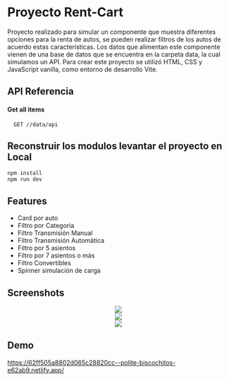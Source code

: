 # Proyecto Rent-Cart

Proyecto realizado para simular un componente que muestra diferentes opciones para la renta de autos, se pueden realizar filtros de los autos de acuerdo estas características. Los datos que alimentan este componente vienen de una base de datos que se encuentra en la carpeta data, la cual simulamos un API. Para crear este proyecto se utilizó HTML, CSS y JavaScript vanilla, como entorno de desarrollo Vite.
## API Referencia

#### Get all items

```http
  GET //data/api
```

## Reconstruir los modulos levantar el proyecto en Local
```
npm install
npm run dev
```

## Features

- Card por auto
- Filtro por Categoria
- Filtro Transmisión Manual
- Filtro Transmisión Automática
- Filtro por 5 asientos
- Filtro por 7 asientos o más
- Filtro Convertibles
- Spinner simulación de carga



## Screenshots

<div align="center">
  <img  src="https://res.cloudinary.com/dcwoyu2zc/image/upload/v1660898697/assets/notebook_k1pcoz.jpg"/> 
</div>

<div align="center">
  <img src="https://res.cloudinary.com/dcwoyu2zc/image/upload/v1660898697/assets/notebook_k1pcoz.jpg"/>
</div>

<div align="center">
  <img src="https://res.cloudinary.com/dcwoyu2zc/image/upload/v1660898697/assets/smartphone_bfccdj.jpg"/>
</div>


## Demo

https://62ff505a8802d065c28820cc--polite-biscochitos-e62ab9.netlify.app/
